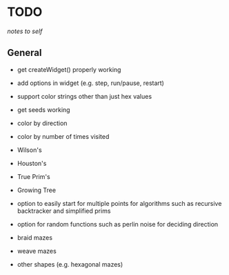 # TODO

_notes to self_

## General

* get createWidget() properly working
* add options in widget (e.g. step, run/pause, restart)
* support color strings other than just hex values
* get seeds working
* color by direction
* color by number of times visited
* Wilson's
* Houston's
* True Prim's
* Growing Tree
* option to easily start for multiple points for algorithms such as recursive backtracker and simplified prims
* option for random functions such as perlin noise for deciding direction

* braid mazes
* weave mazes
* other shapes (e.g. hexagonal mazes)
